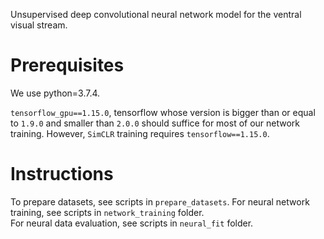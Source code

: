 Unsupervised deep convolutional neural network model for the ventral visual stream.

# Prerequisites

We use python=3.7.4.

`tensorflow_gpu==1.15.0`, tensorflow whose version is bigger than or equal to `1.9.0` and smaller than `2.0.0` should suffice for most of our network training. However, `SimCLR` training requires `tensorflow==1.15.0`.

# Instructions

To prepare datasets, see scripts in `prepare_datasets`.
For neural network training, see scripts in `network_training` folder.  
For neural data evaluation, see scripts in `neural_fit` folder.

